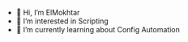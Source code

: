 - 👋 Hi, I’m ElMokhtar
- 👀 I’m interested in Scripting
- 🌱 I’m currently learning about Config Automation

<!--- 💞️ I’m looking to collaborate on ...
- 📫 How to reach me ... --->

<!---
bfelmokh/bfelmokh is a ✨ special ✨ repository because its `README.md` (this file) appears on your GitHub profile.
You can click the Preview link to take a look at your changes.
--->
